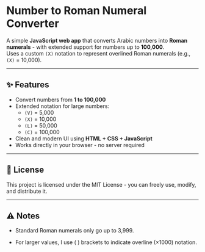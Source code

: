 # Number to Roman Numeral Converter

A simple **JavaScript web app** that converts Arabic numbers into **Roman numerals** - with extended support for numbers up to **100,000**.  
Uses a custom `(X)` notation to represent overlined Roman numerals (e.g., `(X)` = 10,000).  

---

## ✨ Features
- Convert numbers from **1 to 100,000**
- Extended notation for large numbers:
  - `(V)` = 5,000
  - `(X)` = 10,000
  - `(L)` = 50,000
  - `(C)` = 100,000
- Clean and modern UI using **HTML + CSS + JavaScript**
- Works directly in your browser - no server required

---

## 📜 License

This project is licensed under the MIT License - you can freely use, modify, and distribute it.

---

## ⚠️ Notes

 - Standard Roman numerals only go up to 3,999.

 - For larger values, I use ( ) brackets to indicate overline (×1000) notation.
